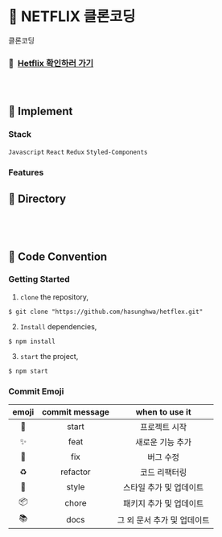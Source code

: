# 🧥 NETFLIX 클론코딩

클론코딩

### 📌 &nbsp;[Hetflix 확인하러 가기](https://hetflx.netlify.app/)

### <br/>

###

## 🧥 Implement

### Stack

`Javascript` `React` `Redux` `Styled-Components`

### Features

###

## 🧥 Directory

```

```

### <br/>

###

## 🧥 Code Convention

### Getting Started

1. `clone` the repository,

```
$ git clone "https://github.com/hasunghwa/hetflex.git"
```

2. `Install` dependencies,

```
$ npm install
```

3. `start` the project,

```
$ npm start
```

### Commit Emoji

|   emoji    | commit message |       when to use it        |
| :--------: | :------------: | :-------------------------: |
|   :tada:   |     start      |        프로젝트 시작        |
| :sparkles: |      feat      |      새로운 기능 추가       |
|   :bug:    |      fix       |          버그 수정          |
| :recycle:  |    refactor    |        코드 리팩터링        |
| :lipstick: |     style      |   스타일 추가 및 업데이트   |
| :package:  |     chore      |   패키지 추가 및 업데이트   |
|  :books:   |      docs      | 그 외 문서 추가 및 업데이트 |

### <br/>

###
